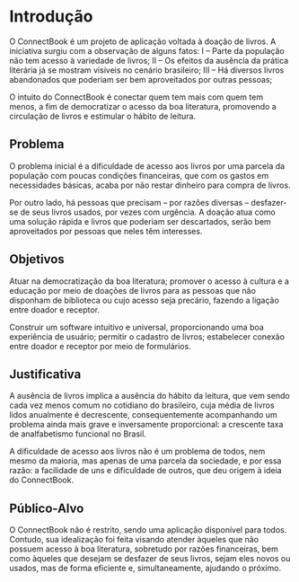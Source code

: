 # Introdução

O ConnectBook é um projeto de aplicação voltada à doação de livros. A iniciativa surgiu com a observação de alguns fatos:
I – Parte da população não tem acesso à variedade de livros;
II – Os efeitos da ausência da prática literária já se mostram visíveis no cenário brasileiro;
III – Há diversos livros abandonados que poderiam ser bem aproveitados por outras pessoas;

O intuito do ConnectBook é conectar quem tem mais com quem tem menos, a fim de democratizar o acesso da boa literatura, promovendo a circulação de livros e estimular o hábito de leitura. 

## Problema

O problema inicial é a dificuldade de acesso aos livros por uma parcela da população com poucas condições financeiras, que com os gastos em necessidades básicas, acaba por não restar dinheiro para compra de livros.


Por outro lado, há pessoas que precisam – por razões diversas – desfazer-se de seus livros usados, por vezes com urgência. A doação atua como uma solução rápida e livros que poderiam ser descartados, serão bem aproveitados por pessoas que neles têm interesses.

## Objetivos

Atuar na democratização da boa literatura; promover o acesso à cultura e a educação por meio de doações de livros para as pessoas que não disponham de biblioteca ou cujo acesso seja precário, fazendo a ligação entre doador e receptor.

Construir um software intuitivo e universal, proporcionando uma boa experiência de usuário; permitir o cadastro de livros; estabelecer conexão entre doador e receptor por meio de formulários.

## Justificativa

A ausência de livros implica a ausência do hábito da leitura, que vem sendo cada vez menos comum no cotidiano do brasileiro, cuja média de livros lidos anualmente é decrescente, consequentemente acompanhando um problema ainda mais grave e inversamente proporcional: a crescente taxa de analfabetismo funcional no Brasil. 

A dificuldade de acesso aos livros não é um problema de todos, nem mesmo da maioria, mas apenas  de uma parcela da sociedade, e por essa razão: a facilidade de uns e dificuldade de outros, que deu origem à ideia do ConnectBook.

## Público-Alvo

O ConnectBook não é restrito, sendo uma aplicação disponível para todos. Contudo, sua idealização foi feita visando atender àqueles que não possuem acesso à boa literatura, sobretudo por razões financeiras, bem como àqueles que desejam se desfazer de seus livros, sejam eles novos ou usados, mas de forma eficiente e, simultaneamente, ajudando o próximo.
